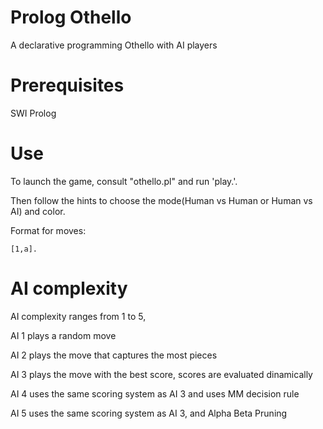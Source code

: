 # Prolog Othello
A declarative programming Othello with AI players

# Prerequisites

SWI Prolog

# Use

To launch the game, consult "othello.pl" and run 'play.'.

Then follow the hints to choose the mode(Human vs Human or Human vs AI) and color.


Format for moves:

`[1,a].`

# AI complexity
AI complexity ranges from 1 to 5,

AI 1 plays a random move 

AI 2 plays the move that captures the most pieces 

AI 3 plays the move with the best score, scores are evaluated dinamically 

AI 4 uses the same scoring system as AI 3 and uses MM decision rule 

AI 5 uses the same scoring system as AI 3, and Alpha Beta Pruning 

